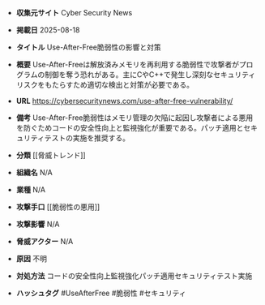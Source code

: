 - **収集元サイト**
Cyber Security News

- **掲載日**
2025-08-18

- **タイトル**
Use-After-Free脆弱性の影響と対策

- **概要**
Use-After-Freeは解放済みメモリを再利用する脆弱性で攻撃者がプログラムの制御を奪う恐れがある。主にCやC++で発生し深刻なセキュリティリスクをもたらすため適切な検出と対策が必要である。

- **URL**
https://cybersecuritynews.com/use-after-free-vulnerability/

- **備考**
Use-After-Free脆弱性はメモリ管理の欠陥に起因し攻撃者による悪用を防ぐためコードの安全性向上と監視強化が重要である。パッチ適用とセキュリティテストの実施を推奨する。

- **分類**
[[脅威トレンド]]

- **組織名**
N/A

- **業種**
N/A

- **攻撃手口**
[[脆弱性の悪用]]

- **攻撃影響**
N/A

- **脅威アクター**
N/A

- **原因**
不明

- **対処方法**
コードの安全性向上監視強化パッチ適用セキュリティテスト実施

- **ハッシュタグ**
#UseAfterFree #脆弱性 #セキュリティ
